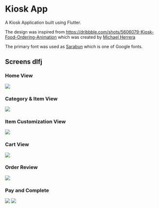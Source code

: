 # Kiosk App

A Kiosk Application built using Flutter.

The design was inspired from https://dribbble.com/shots/5606079-Kiosk-Food-Ordering-Animation which was created by [Michael Herrera](https://dribbble.com/mike_herrera)

The primary font was used as [Sarabun](https://fonts.google.com/specimen/Sarabun?preview.text=12.34567890%20APETIZERS%20Total%20of&preview.text_type=custom&category=Serif,Sans+Serif,Display) which is one of Google fonts.

## Screens dlfj

### Home View
![](docs/images/home-screen.png)
### Category & Item View
![](docs/images/item-view.png)

### Item Customization View
![](docs/images/addon-view.png)

### Cart View
![](docs/images/cart-view.png)

### Order Review
![](docs/images/order-review.png)

### Pay and Complete
![](docs/images/card-swipe.png)
![](docs/images/order-complete.png)
